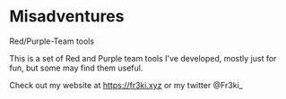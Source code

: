 # Misadventures
Red/Purple-Team tools

This is a set of Red and Purple team tools I've developed, mostly just for fun, but some may find them useful.

Check out my website at https://fr3ki.xyz or my twitter @Fr3ki_


